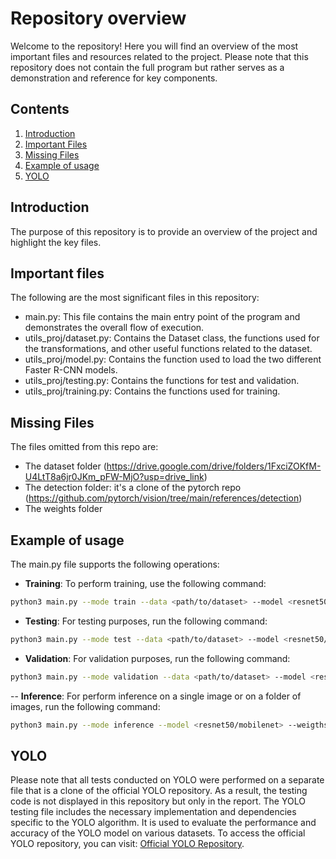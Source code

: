 # Repository overview
Welcome to the repository! Here you will find an overview of the most important files and resources related to the project. Please note that this repository does not contain the full program but rather serves as a demonstration and reference for key components.

## Contents

1. [Introduction](#introduction)
2. [Important Files](#important-files)
3. [Missing Files](#missing-files)
4. [Example of usage](#example-of-usage)
5. [YOLO](#YOLO)

## Introduction 
The purpose of this repository is to provide an overview of the project and highlight the key files.

## Important files
The following are the most significant files in this repository:

- main.py: This file contains the main entry point of the program and demonstrates the overall flow of execution.
- utils_proj/dataset.py: Contains the Dataset class, the functions used for the transformations, and other useful functions related to the dataset.
- utils_proj/model.py: Contains the function used to load the two different Faster R-CNN models.
- utils_proj/testing.py: Contains the functions for test and validation.
- utils_proj/training.py: Contains the functions used for training.

## Missing Files
The files omitted from this repo are:

- The dataset folder (https://drive.google.com/drive/folders/1FxciZOKfM-U4LtT8a6jr0JKm_pFW-MjO?usp=drive_link)
- The detection folder: it's a clone of the pytorch repo (https://github.com/pytorch/vision/tree/main/references/detection)
- The weights folder

## Example of usage
The main.py file supports the following operations:

- **Training**: To perform training, use the following command:
```bash
python3 main.py --mode train --data <path/to/dataset> --model <resnet50/mobilenet> --weigths <path/to/weights> --epochs <number/of/epochs>
```
- **Testing**: For testing purposes, run the following command:
```bash
python3 main.py --mode test --data <path/to/dataset> --model <resnet50/mobilenet> --weigths <path/to/weights>
```
- **Validation**: For validation purposes, run the following command:
```bash
python3 main.py --mode validation --data <path/to/dataset> --model <resnet50/mobilenet> --weigths <path/to/weights>
```
-- **Inference**: For perform inference on a single image or on a folder of images, run the following command:
```bash
python3 main.py --mode inference --model <resnet50/mobilenet> --weigths <path/to/weights> --image <path/to/tes/image or folder>
```

## YOLO 
Please note that all tests conducted on YOLO were performed on a separate file that is a clone of the official YOLO repository. As a result, the testing code is not displayed in this repository but only in the report.
The YOLO testing file includes the necessary implementation and dependencies specific to the YOLO algorithm. It is used to evaluate the performance and accuracy of the YOLO model on various datasets.
To access the official YOLO repository, you can visit: [Official YOLO Repository](https://github.com/ultralytics/yolov5).
